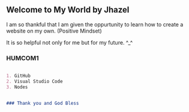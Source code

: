 ## Welcome to My World by Jhazel

I am so thankful that I am given the oppurtunity to learn how to create a website on my own. (Positive Mindset)

It is so helpful not only for me but for my future. ^_^

### HUMCOM1

```markdown

1. GitHub
2. Visual Studio Code
3. Nodes


### Thank you and God Bless
